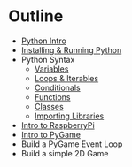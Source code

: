 Outline
=======

* [Python Intro](python/intro.md)
* [Installing & Running Python](python/installing.md)
* Python Syntax
	* [Variables](syntax/syntax_variables.md)
	* [Loops & Iterables](syntax/syntax_loops_collections.md)
	* [Conditionals](syntax/syntax_conditionals.md)
	* [Functions](syntax/syntax_functions.md)
	* [Classes](syntax/syntax_classes.md)
	* [Importing Libraries](syntax/syntax_importing.md)
* [Intro to RaspberryPi](raspberrypi/intro.md)
* [Intro to PyGame](pygame/intro.md)
* Build a PyGame Event Loop
* Build a simple 2D Game
